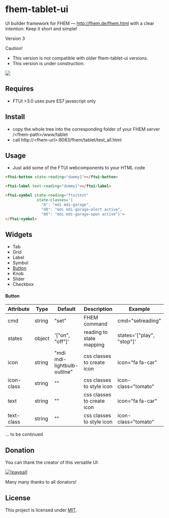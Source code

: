 fhem-tablet-ui
========

UI builder framework for FHEM — http://fhem.de/fhem.html
with a clear intention: Keep it short and simple!

Version 3 

Caution! 
 * This version is not compatible with older fhem-tablet-ui versions.
 * This version is under construction.


![](http://knowthelist.github.io/fhem-tablet-ui/ftui3.png)

Requires
-------
* FTUI >3.0 uses pure ES7 javascript only

Install
-------
 * copy the whole tree into the corresponding folder of your FHEM server /\<fhem-path\>/www/tablet
 * call http://\<fhem-url\>:8083/fhem/tablet/test_all.html
 
Usage
------
* Just add some of the FTUI webcomponents to your HTML code

```html
<ftui-button state-reading="dummy1"></ftui-button>
```

```html
<ftui-label text-reading="dummy1"></ftui-label>
```

```html
<ftui-symbol state-reading="ftuitest" 
              state-classes='{ 
                "0": "mdi mdi-garage",
                "40": "mdi mdi-garage-alert active",
                "80": "mdi mdi-garage-open active"}'>
</ftui-symbol>
```

Widgets
------

- Tab
- Grid
- Label
- Symbol
- [Button](#button)
- Knob
- Slider
- Checkbox


#### Button

| Attribute     | Type | Default | Description | Example |
| ------------- |------|------------|---------|---------|
| cmd | string | "set" | FHEM command| cmd="setreading"|
| states | object | '["on", "off"]' | reading to state mapping | states='["play", "stop"]' |
| icon | string | "mdi mdi-lightbulb-outline" | css classes to create icon | icon="fa fa-car"|
| icon-class | string | "" | css classes to style icon | icon-class="tomato"|
| text | string | "" | css classes to create icon | icon="fa fa-car"|
| text-class | string | "" | css classes to style icon | icon-class="tomato"|

  ... to be continued

Donation
--------
You can thank the creator of this versatile UI:

<a href="https://www.paypal.com/cgi-bin/webscr?cmd=_s-xclick&hosted_button_id=PD4C2XM2VTD9A"><img src="https://www.paypalobjects.com/de_DE/DE/i/btn/btn_donateCC_LG.gif" alt="[paypal]" /></a>

Many many thanks to all donators!

License
-------
This project is licensed under [MIT](http://www.opensource.org/licenses/mit-license.php).
  
